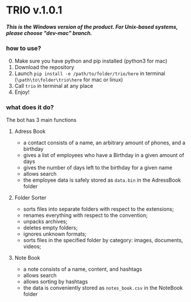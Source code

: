 # TRIO v.1.0.1

#### <em>This is the Windows version of the product. For Unix-based systems, please choose "dev-mac" branch.</em>

### how to use?

0. Make sure you have python and pip installed (python3 for mac)
1. Download the repository 
2. Launch `pip install -e /path/to/folder/trio/here` in terminal (`\path\to\folder\trio\here` for mac or linux)
3. Сall `trio` in terminal at any place
4. Enjoy!

### what does it do?

The bot has 3 main functions
1. Adress Book
    - a contact consists of a name, an arbitrary amount of phones, and a birthday
    - gives a list of employees who have a Birthday in a given amount of days
    - gives the number of days left to the birthday for a given name
    - allows search 
    - the employee data is safely stored as `data.bin` in the AdressBook folder

2. Folder Sorter
    - sorts files into separate folders with respect to the extensions;
    - renames everything with respect to the convention;
    - unpacks archives;
    - deletes empty folders;
    - ignores unknown formats;
    - sorts files in the specified folder by category: images, documents, videos;

3. Note Book 
    - a note consists of a name, content, and hashtags
    - allows search
    - allows sorting by hashtags
    - the data is conveniently stored as `notes_book.csv` in the NoteBook folder



